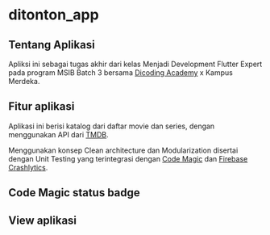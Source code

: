 # ditonton_app
## Tentang Aplikasi
Apliksi ini sebagai tugas akhir dari kelas Menjadi Development Flutter Expert pada program MSIB Batch 3  bersama [Dicoding Academy](https://www.dicoding.com/) x Kampus Merdeka.

## Fitur aplikasi
Aplikasi ini berisi katalog dari daftar movie dan series, dengan menggunakan API dari [TMDB](https://www.themoviedb.org/).

Menggunakan konsep Clean architecture dan Modularization disertai dengan Unit Testing yang terintegrasi dengan [Code Magic](https://codemagic.io/start/) dan [Firebase Crashlytics](https://firebase.google.com).


## Code Magic status badge


## View aplikasi


 
